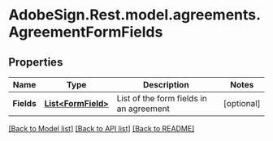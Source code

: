 # AdobeSign.Rest.model.agreements.AgreementFormFields
## Properties

Name | Type | Description | Notes
------------ | ------------- | ------------- | -------------
**Fields** | [**List&lt;FormField&gt;**](FormField.md) | List of the form fields in an agreement | [optional] 

[[Back to Model list]](../README.md#documentation-for-models) [[Back to API list]](../README.md#documentation-for-api-endpoints) [[Back to README]](../README.md)

